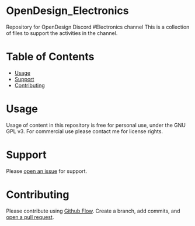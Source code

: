 # OpenDesign_Electronics
  Repository for OpenDesign Discord #Electronics channel
  This is a collection of files to support the activities in the channel.
# Table of Contents

- [Usage](#usage)
- [Support](#support)
- [Contributing](#contributing)


# Usage

Usage of content in this repository is free for personal use, under the GNU GPL v3.
For commercial use please contact me for license rights.

# Support

Please [open an issue](https://github.com/AD0ND/OpenDesign_Electronics/issues) for support.

# Contributing

Please contribute using [Github Flow](https://guides.github.com/introduction/flow/). Create a branch, add commits, and [open a pull request](https://github.com/AD0ND/OpenDesign_Electronics/compare/).
